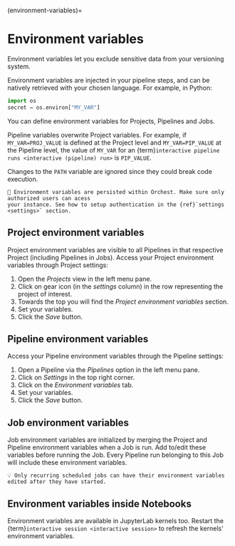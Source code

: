 (environment-variables)=

# Environment variables

Environment variables let you exclude sensitive data from your versioning system.

Environment variables are injected in your pipeline steps, and can be natively retrieved with your chosen language. For example, in Python:

```python
import os
secret = os.environ["MY_VAR"]
```

You can define environment variables for Projects, Pipelines and Jobs.

Pipeline variables overwrite Project variables. For example, if `MY_VAR=PROJ_VALUE` is defined at the Project level and `MY_VAR=PIP_VALUE`
at the Pipeline level, the value of `MY_VAR` for an {term}`interactive pipeline runs <interactive (pipeline) run>` is `PIP_VALUE`.

Changes to the `PATH` variable are ignored since they could break code execution.

```{warning}
🚨 Environment variables are persisted within Orchest. Make sure only authorized users can acess
your instance. See how to setup authentication in the {ref}`settings <settings>` section.
```

## Project environment variables

Project environment variables are visible to all Pipelines in that respective Project (including Pipelines in Jobs). Access your Project environment variables through Project settings:

1. Open the _Projects_ view in the left menu pane.
2. Click on gear icon (in the _settings_ column) in the row representing the project of interest.
3. Towards the top you will find the _Project environment variables_ section.
4. Set your variables.
5. Click the _Save_ button.

## Pipeline environment variables

Access your Pipeline environment variables through the Pipeline settings:

1. Open a Pipeline via the _Pipelines_ option in the left menu pane.
2. Click on _Settings_ in the top right corner.
3. Click on the _Environment variables_ tab.
4. Set your variables.
5. Click the _Save_ button.

## Job environment variables

Job environment variables are initialized by merging the Project and Pipeline environment variables when a Job is run. Add to/edit these variables before running the Job. Every Pipeline run belonging to this Job will include these environment variables.

```{note}
💡 Only recurring scheduled jobs can have their environment variables edited after they have started.
```

## Environment variables inside Notebooks

Environment variables are available in JupyterLab kernels too. Restart the {term}`interactive session <interactive session>` to refresh the kernels' environment variables.
